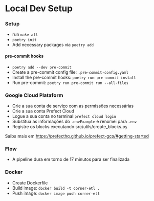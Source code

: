 # Local Dev Setup

### Setup
- run `make all`
- `poetry init`
- Add necessary packages via `poetry add`

#### pre-commit hooks
- `poetry add --dev pre-commit`
- Create a pre-commit config file: `.pre-commit-config.yaml`
- Install the pre-commit hooks: `poetry run pre-commit install`
- Run pre-commit: `poetry run pre-commit run --all-files`


### Google Cloud Plataform
- Crie a sua conta de serviço com as permissões necessárias
- Crie a sua conta Prefect Cloud
- Logue a sua conta no terminal `prefect cloud login`
- Substitua as informações do `.envExample` e renomei para `.env`
- Registre os blocks executando src/utils/create_blocks.py

Saiba mais em https://prefecthq.github.io/prefect-gcp/#getting-started


### Flow

- A pipeline dura em torno de 17 minutos para ser finalizada


### Docker
- Create Dockerfile
- Build image: `docker build -t corner-etl .`
- Push image: `docker image push corner-etl`